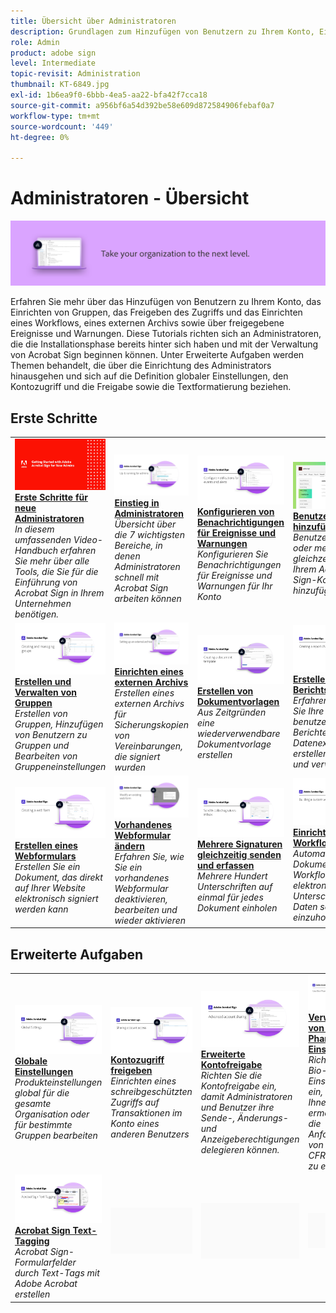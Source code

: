 ```yaml
---
title: Übersicht über Administratoren
description: Grundlagen zum Hinzufügen von Benutzern zu Ihrem Konto, Einrichten von Gruppen, Freigeben des Zugriffs und Einrichten eines Workflows, eines externen Archivs sowie von freigegebenen Ereignissen und Benachrichtigungen
role: Admin
product: adobe sign
level: Intermediate
topic-revisit: Administration
thumbnail: KT-6849.jpg
exl-id: 1b6ea9f0-6bbb-4ea5-aa22-bfa42f7cca18
source-git-commit: a956bf6a54d392be58e609d872584906febaf0a7
workflow-type: tm+mt
source-wordcount: '449'
ht-degree: 0%

---
```


# Administratoren - Übersicht

![Administratorabbild für Sign](../assets/Hero-Admin.png)

Erfahren Sie mehr über das Hinzufügen von Benutzern zu Ihrem Konto, das Einrichten von Gruppen, das Freigeben des Zugriffs und das Einrichten eines Workflows, eines externen Archivs sowie über freigegebene Ereignisse und Warnungen. Diese Tutorials richten sich an Administratoren, die die Installationsphase bereits hinter sich haben und mit der Verwaltung von Acrobat Sign beginnen können. Unter Erweiterte Aufgaben werden Themen behandelt, die über die Einrichtung des Administrators hinausgehen und sich auf die Definition globaler Einstellungen, den Kontozugriff und die Freigabe sowie die Textformatierung beziehen.

## Erste Schritte

<table style="table-layout:fixed">
<tr>
  <td>
    <a href="get-started-admin.md">
      <img alt="Erste Schritte für neue Administratoren" src="../assets/Gettingstartedadmin_1280.png" />
    </a>
    <div>
    <a href="get-started-admin.md"><strong>Erste Schritte für neue Administratoren</strong></a>
    </div>
    <em>In diesem umfassenden Video-Handbuch erfahren Sie mehr über alle Tools, die Sie für die Einführung von Acrobat Sign in Ihrem Unternehmen benötigen.</em>
    <br>
  </td>
  <td>
    <a href="up-and-running-admin.md">
      <img alt="Einstieg in Administratoren" src="../assets/Up-Running.png" />
    </a>
    <div>
    <a href="up-and-running-admin.md"><strong>Einstieg in Administratoren</strong></a>
    </div>
    <em>Übersicht über die 7 wichtigsten Bereiche, in denen Administratoren schnell mit Acrobat Sign arbeiten können</em>
    <br>
  </td>
  <td>
    <a href="set-up-shared-events-and-alert.md">
      <img alt="Einrichten von freigegebenen Ereignissen und Warnungen" src="../assets/Notifications_1280.png" />
    </a>
    <div>
    <a href="set-up-shared-events-and-alert.md"><strong>Konfigurieren von Benachrichtigungen für Ereignisse und Warnungen</strong></a>
    </div>
    <em>Konfigurieren Sie Benachrichtigungen für Ereignisse und Warnungen für Ihr Konto</em>
    <br>
  </td>
  <td>
    <a href="add-users-to-your-account.md">
      <img alt="Hinzufügen von Benutzern" src="../assets/Adding-Users.png" />
    </a>
    <div>
    <a href="add-users-to-your-account.md"><strong>Benutzer hinzufügen</strong></a>
    </div>
    <em>Benutzer einzeln oder mehrere gleichzeitig zu Ihrem Acrobat Sign-Konto hinzufügen</em>
    <br>
  </td>
</tr>
<tr>
 <td>
    <a href="create-and-manage-groups.md">
      <img alt="Erstellen und Verwalten von Gruppen" src="../assets/Creating-Groups.png" />
    </a>
    <div>
    <a href="create-and-manage-groups.md"><strong>Erstellen und Verwalten von Gruppen</strong></a>
    </div>
    <em>Erstellen von Gruppen, Hinzufügen von Benutzern zu Gruppen und Bearbeiten von Gruppeneinstellungen</em>
    <br>
  </td>
  <td>
    <a href="set-up-your-external-archive.md">
      <img alt="Einrichten eines externen Archivs" src="../assets/ExternalArchive.png" />
    </a>
    <div>
    <a href="set-up-your-external-archive.md"><strong>Einrichten eines externen Archivs</strong></a>
    </div>
    <em>Erstellen eines externen Archivs für Sicherungskopien von Vereinbarungen, die signiert wurden</em>
    <br>
  </td>
  <td>
    <a href="../sign-advanced-users/create-a-template.md">
      <img alt="Erstellen von Dokumentvorlagen" src="../assets/Template.png" />
    </a>
    <div>
    <a href="../sign-advanced-users/create-a-template.md"><strong>Erstellen von Dokumentvorlagen</strong></a>
    </div>
    <em>Aus Zeitgründen eine wiederverwendbare Dokumentvorlage erstellen</em>
    <br>
  </td>
  <td>
    <a href="create-a-report.md">
      <img alt="Erstellen eines Berichtsdiagramms" src="../assets/Reportchart.png" />
    </a>
    <div>
    <a href="create-a-report.md"><strong>Erstellen eines Berichtsdiagramms</strong></a>
    </div>
    <em>Erfahren Sie, wie Sie Ihre eigenen benutzerdefinierten Berichte und Datenexporte erstellen, speichern und verwalten.</em>
    <br>
  </td>
</tr>
<tr>
  <td>
    <a href="../sign-advanced-users/webform.md">
      <img alt="Erstellen eines Webformulars" src="../assets/Webform.png" />
    </a>
    <div>
    <a href="../sign-advanced-users/webform.md"><strong>Erstellen eines Webformulars</strong></a>
    </div>
    <em>Erstellen Sie ein Dokument, das direkt auf Ihrer Website elektronisch signiert werden kann</em>
    <br>
  </td>
  <td>
    <a href="../sign-advanced-users/modify-webform.md">
      <img alt="Vorhandenes Webformular ändern" src="../assets/Modifywebform.png" />
    </a>
    <div>
    <a href="../sign-advanced-users/modify-webform.md"><strong>Vorhandenes Webformular ändern</strong></a>
    </div>
    <em>Erfahren Sie, wie Sie ein vorhandenes Webformular deaktivieren, bearbeiten und wieder aktivieren</em>
    <br>
  </td>
  <td>
    <a href="../sign-advanced-users/megasign.md">
      <img alt="Mehrere Signaturen gleichzeitig senden und erfassen" src="../assets/Megasign.png" />
    </a>
    <div>
    <a href="../sign-advanced-users/megasign.md"><strong>Mehrere Signaturen gleichzeitig senden und erfassen</strong></a>
    </div>
    <em>Mehrere Hundert Unterschriften auf einmal für jedes Dokument einholen</em>
    <br>
  </td>
   <td>
    <a href="building-a-custom-workflow.md">
      <img alt="Einrichten eines Workflows" src="../assets/BuildingWorkflow.png" />
    </a>
    <div>
    <a href="building-a-custom-workflow.md"><strong>Einrichten eines Workflows</strong></a>
    </div>
    <em>Automatisiert Dokumenten-Workflows, um elektronische Unterschriften und Daten schnell einzuholen.</em>
    <br>
  </td>
</tr>
</table>

## Erweiterte Aufgaben

<table style="table-layout:fixed">
<tr>
  <td>
    <a href="learn-about-global-settings.md">
      <img alt="Globale Einstellungen" src="../assets/GlobalSettings_1280.png">
    </a>
    <div>
    <a href="learn-about-global-settings.md"><strong>Globale Einstellungen</strong></a>
    </div>
    <em>Produkteinstellungen global für die gesamte Organisation oder für bestimmte Gruppen bearbeiten</em>
    <br>
  </td>
  <td>
    <a href="share-account-access.md">
      <img alt="Kontozugriff freigeben" src="../assets/SharingAccess.png" />
    </a>  
    <div>
    <a href="share-account-access.md"><strong>Kontozugriff freigeben</strong></a>
    </div>
    <em>Einrichten eines schreibgeschützten Zugriffs auf Transaktionen im Konto eines anderen Benutzers</em>
    <br>
  </td>
  <td>
    <a href="advanced-account-sharing.md">
      <img alt="Erweiterte Kontofreigabe" src="../assets/AdvancedSharing_1280.png" />
    </a>
    <div>
    <a href="advanced-account-sharing.md"><strong>Erweiterte Kontofreigabe</strong></a>
    </div>
    <em>Richten Sie die Kontofreigabe ein, damit Administratoren und Benutzer ihre Sende-, Änderungs- und Anzeigeberechtigungen delegieren können.</em>
    <br>
  </td>
  <td>
    <a href="use-bio-pharma-settings.md">
      <img alt="Verwenden von Bio-Pharma-Einstellungen" src="../assets/Bio_1280.png" />
    </a>
    <div>
    <a href="use-bio-pharma-settings.md"><strong>Verwenden von Bio-Pharma-Einstellungen</strong></a>
    </div>
    <em>Richten Sie Bio-Pharma-Einstellungen ein, die es Ihnen ermöglichen, die Anforderungen von FDA 21 CFR Part 11 zu erfüllen.</em>
    <br>
  </td> 
</tr>
<tr>
   <td>
     <a href="../sign-advanced-users/adobe-sign-text-tagging.md">
      <img alt="Acrobat Sign Text-Tagging" src="../assets/Text-Tagging.png" />
    </a>
    <div>
    <a href="../sign-advanced-users/adobe-sign-text-tagging.md"><strong>Acrobat Sign Text-Tagging</strong></a>
    <div>
    <em>Acrobat Sign-Formularfelder durch Text-Tags mit Adobe Acrobat erstellen</em>
    <br>
  </td>
  <td>
    <img alt="Spacer" src="../assets/Grayspacer.png" />
    <div>
    <br>
  </td>
  <td>
    <img alt="Spacer" src="../assets/Grayspacer.png" />
    <div>
    <br>
  </td>
  <td>
    <img alt="Spacer" src="../assets/Grayspacer.png" />
    <div>
    <br>
  </td>
</tr>
</table>
